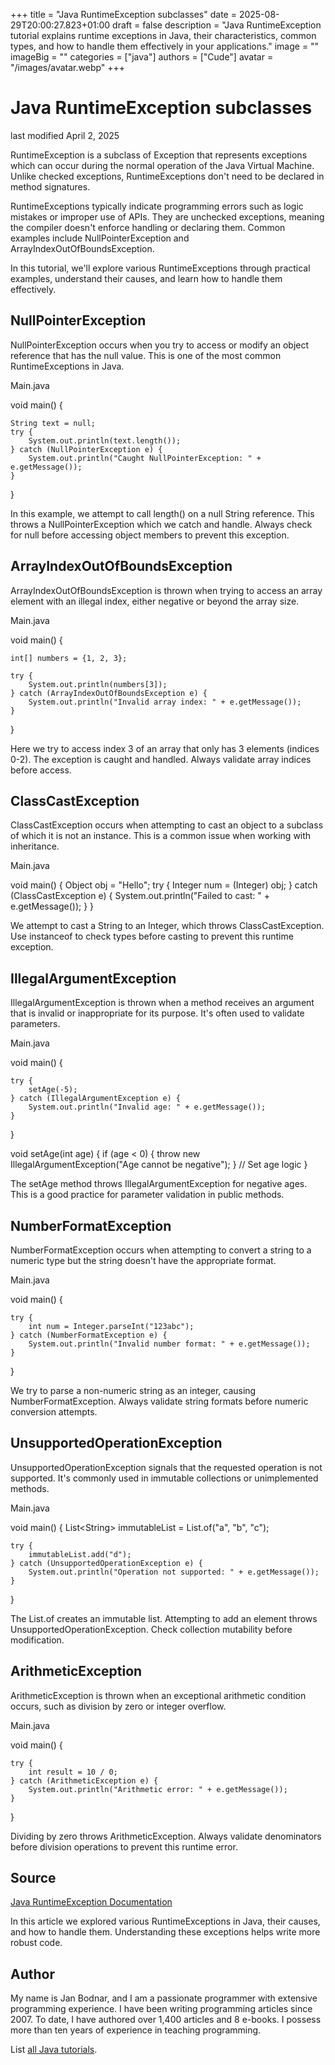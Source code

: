 +++
title = "Java RuntimeException subclasses"
date = 2025-08-29T20:00:27.823+01:00
draft = false
description = "Java RuntimeException tutorial explains runtime exceptions in Java, their characteristics, common types, and how to handle them effectively in your applications."
image = ""
imageBig = ""
categories = ["java"]
authors = ["Cude"]
avatar = "/images/avatar.webp"
+++

# Java RuntimeException subclasses

last modified April 2, 2025

 

RuntimeException is a subclass of Exception that represents exceptions which
can occur during the normal operation of the Java Virtual Machine. Unlike checked
exceptions, RuntimeExceptions don't need to be declared in method signatures.

RuntimeExceptions typically indicate programming errors such as logic mistakes
or improper use of APIs. They are unchecked exceptions, meaning the compiler
doesn't enforce handling or declaring them. Common examples include
NullPointerException and ArrayIndexOutOfBoundsException.

In this tutorial, we'll explore various RuntimeExceptions through practical
examples, understand their causes, and learn how to handle them effectively.

## NullPointerException

NullPointerException occurs when you try to access or modify an object reference
that has the null value. This is one of the most common RuntimeExceptions in Java.

Main.java
  

void main() {

    String text = null;
    try {
        System.out.println(text.length());
    } catch (NullPointerException e) {
        System.out.println("Caught NullPointerException: " + e.getMessage());
    }
}

In this example, we attempt to call length() on a null String reference. This
throws a NullPointerException which we catch and handle. Always check for null
before accessing object members to prevent this exception.

## ArrayIndexOutOfBoundsException

ArrayIndexOutOfBoundsException is thrown when trying to access an array element
with an illegal index, either negative or beyond the array size.

Main.java
  

void main() {

    int[] numbers = {1, 2, 3};

    try {
        System.out.println(numbers[3]);
    } catch (ArrayIndexOutOfBoundsException e) {
        System.out.println("Invalid array index: " + e.getMessage());
    }
}

Here we try to access index 3 of an array that only has 3 elements (indices 0-2).
The exception is caught and handled. Always validate array indices before access.

## ClassCastException

ClassCastException occurs when attempting to cast an object to a subclass of
which it is not an instance. This is a common issue when working with inheritance.

Main.java
  

void main() {
    Object obj = "Hello";
    try {
        Integer num = (Integer) obj;
    } catch (ClassCastException e) {
        System.out.println("Failed to cast: " + e.getMessage());
    }
}

We attempt to cast a String to an Integer, which throws ClassCastException. Use
instanceof to check types before casting to prevent this runtime exception.

## IllegalArgumentException

IllegalArgumentException is thrown when a method receives an argument that is
invalid or inappropriate for its purpose. It's often used to validate parameters.

Main.java
  

void main() {

    try {
        setAge(-5);
    } catch (IllegalArgumentException e) {
        System.out.println("Invalid age: " + e.getMessage());
    }
}

void setAge(int age) {
    if (age &lt; 0) {
        throw new IllegalArgumentException("Age cannot be negative");
    }
    // Set age logic
}

The setAge method throws IllegalArgumentException for negative ages. This is a
good practice for parameter validation in public methods.

## NumberFormatException

NumberFormatException occurs when attempting to convert a string to a numeric
type but the string doesn't have the appropriate format.

Main.java
  

void main() {

    try {
        int num = Integer.parseInt("123abc");
    } catch (NumberFormatException e) {
        System.out.println("Invalid number format: " + e.getMessage());
    }
}

We try to parse a non-numeric string as an integer, causing NumberFormatException.
Always validate string formats before numeric conversion attempts.

## UnsupportedOperationException

UnsupportedOperationException signals that the requested operation is not
supported. It's commonly used in immutable collections or unimplemented methods.

Main.java
  

void main() {
    List&lt;String&gt; immutableList = List.of("a", "b", "c");

    try {
        immutableList.add("d");
    } catch (UnsupportedOperationException e) {
        System.out.println("Operation not supported: " + e.getMessage());
    }
}

The List.of creates an immutable list. Attempting to add an element throws
UnsupportedOperationException. Check collection mutability before
modification.

## ArithmeticException

ArithmeticException is thrown when an exceptional arithmetic condition occurs,
such as division by zero or integer overflow.

Main.java
  

void main() {
    
    try {
        int result = 10 / 0;
    } catch (ArithmeticException e) {
        System.out.println("Arithmetic error: " + e.getMessage());
    }
}

Dividing by zero throws ArithmeticException. Always validate denominators before
division operations to prevent this runtime error.

## Source

[Java RuntimeException Documentation](https://docs.oracle.com/javase/8/docs/api/java/lang/RuntimeException.html)

In this article we explored various RuntimeExceptions in Java, their causes, and
how to handle them. Understanding these exceptions helps write more robust code.

## Author

My name is Jan Bodnar, and I am a passionate programmer with extensive
programming experience. I have been writing programming articles since 2007.
To date, I have authored over 1,400 articles and 8 e-books. I possess more
than ten years of experience in teaching programming.

List [all Java tutorials](/java/).